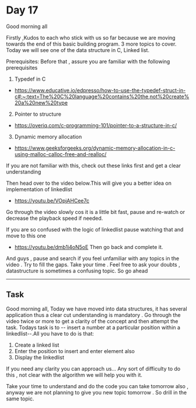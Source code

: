 # Day 17


Good morning all

Firstly ,Kudos to each who stick with us so far because we are moving towards the end of this basic building program. 3 more topics to cover. 
Today we will see one of the data structure in C, Linked list.

Prerequisites:
Before that , assure you are familiar with the following prerequisites

1. Typedef in C

- https://www.educative.io/edpresso/how-to-use-the-typedef-struct-in-c#:~:text=The%20C%20language%20contains%20the,not%20create%20a%20new%20type

2. Pointer to structure

- https://overiq.com/c-programming-101/pointer-to-a-structure-in-c/

3. Dynamic memory allocation

- https://www.geeksforgeeks.org/dynamic-memory-allocation-in-c-using-malloc-calloc-free-and-realloc/

If you are not familiar with this, check out these links first and get a clear understanding

Then head over to the video below.This will give you a better idea on implementation of linkedlist

- https://youtu.be/VOpjAHCee7c

Go through the video slowly cos it is a little bit fast, pause and re-watch or decrease the playback speed if needed.

If you are so confused with the logic of linkedlist pause watching that and move to this one
- https://youtu.be/dmb1i4oN5oE
Then go back and complete it.

And guys , pause and search if you feel unfamiliar with any topics in the video . Try to fill the gaps. Take your time .
Feel free to ask your doubts , datastructure is sometimes a confusing topic. So go ahead

----
## Task

Good morning all, Today we have moved into data structures, it has several application thus a clear cut understanding is mandatory . Go through the video twice or more to get a clarity of the concept and then attempt the task. 
Todays task is to -- insert a number at a particular position within a linkedlist--.All you have to do is that:

1. Create a linked list
2. Enter the position to insert and enter element also
3. Display the linkedlist

If you need any clarity you can approach us... Any sort of difficulty to do this , not clear with the algorithm we will help you with it.

Take your time to understand and do the code you can take tomorrow also , anyway we are not planning to give you new topic tomorrow . So drill in the same topic.
